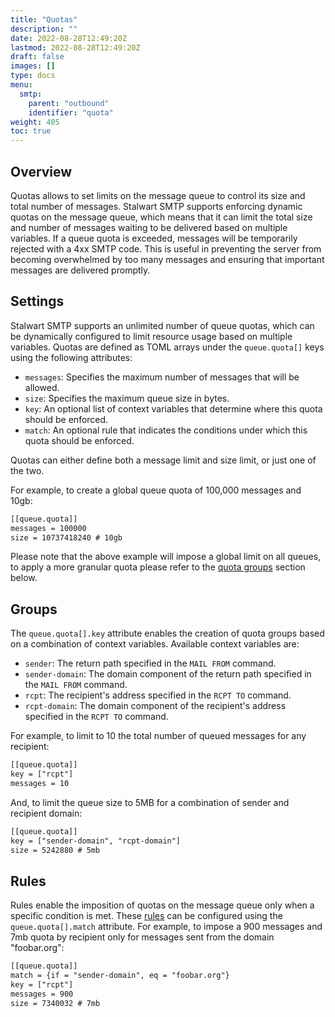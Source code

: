 ```yaml
---
title: "Quotas"
description: ""
date: 2022-08-28T12:49:20Z
lastmod: 2022-08-28T12:49:20Z
draft: false
images: []
type: docs
menu:
  smtp:
    parent: "outbound"
    identifier: "quota"
weight: 405
toc: true
---
```


## Overview

Quotas allows to set limits on the message queue to control its size and total number of messages. Stalwart SMTP supports enforcing dynamic quotas on the message queue, which means that it can limit the total size and number of messages waiting to be delivered based on multiple variables. If a queue quota is exceeded, messages will be temporarily rejected with a 4xx SMTP code. This is useful in preventing the server from becoming overwhelmed by too many messages and ensuring that important messages are delivered promptly.

## Settings

Stalwart SMTP supports an unlimited number of queue quotas, which can be dynamically configured to limit resource usage based on multiple variables. Quotas are defined as TOML arrays under the `queue.quota[]` keys using the following attributes:

- `messages`: Specifies the maximum number of messages that will be allowed.
- `size`: Specifies the maximum queue size in bytes.
- `key`: An optional list of context variables that determine where this quota should be enforced.
- `match`: An optional rule that indicates the conditions under which this quota should be enforced.

Quotas can either define both a message limit and size limit, or just one of the two.

For example, to create a global queue quota of 100,000 messages and 10gb:

```txt
[[queue.quota]]
messages = 100000
size = 10737418240 # 10gb
```
Please note that the above example will impose a global limit on all queues, to apply a more granular quota please refer to the [quota groups](#groups) section below.

## Groups

The `queue.quota[].key` attribute enables the creation of quota groups based on a combination of context variables. Available context variables are:

- `sender`: The return path specified in the `MAIL FROM` command.
- `sender-domain`: The domain component of the return path specified in the `MAIL FROM` command.
- `rcpt`: The recipient's address specified in the `RCPT TO` command.
- `rcpt-domain`: The domain component of the recipient's address specified in the `RCPT TO` command.

For example, to limit to 10 the total number of queued messages for any recipient:

```txt
[[queue.quota]]
key = ["rcpt"]
messages = 10
```

And, to limit the queue size to 5MB for a combination of sender and recipient domain:

```txt
[[queue.quota]]
key = ["sender-domain", "rcpt-domain"]
size = 5242880 # 5mb
```

## Rules

Rules enable the imposition of quotas on the message queue only when a specific condition is met. These [rules](/smtp/settings/rules) can be configured using the `queue.quota[].match` attribute. For example, to impose a 900 messages and 7mb quota by recipient only for messages sent from the domain "foobar.org":

```txt
[[queue.quota]]
match = {if = "sender-domain", eq = "foobar.org"}
key = ["rcpt"]
messages = 900
size = 7340032 # 7mb
```